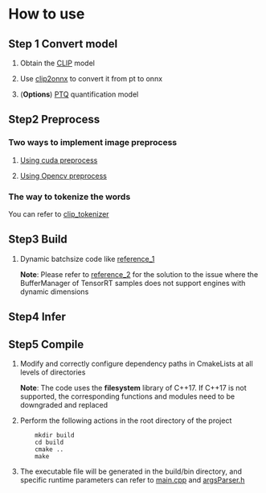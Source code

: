 # How to use

## Step 1 Convert model
1. Obtain the [CLIP](https://github.com/openai/CLIP) model

2. Use [clip2onnx](https://github.com/L-fountain/clip2onnx) to convert it from pt to onnx

3. (**Options**) [PTQ](https://github.com/L-fountain/clip2onnx/deploy/int8) quantification model 


## Step2 Preprocess
### Two ways to implement image preprocess
1. [Using cuda preprocess](https://blog.csdn.net/zi_y_uan/article/details/130932829)

2. [Using Opencv preprocess](https://blog.csdn.net/weixin_45137428/article/details/122229184)

### The way to tokenize the words
You can refer to [clip_tokenizer](https://github.com/ozanarmagan/clip_tokenizer_cpp)

## Step3 Build
1. Dynamic batchsize code like [reference_1](https://zhuanlan.zhihu.com/p/392345898) 

    **Note**: Please refer to [reference_2](https://blog.csdn.net/XCCCCZ/article/details/122990377) for the solution to the issue where the BufferManager of TensorRT samples does not support engines with dynamic dimensions


## Step4 Infer


## Step5 Compile
1. Modify and correctly configure dependency paths in CmakeLists at all levels of directories

    **Note**: The code uses the **filesystem** library of C++17. If C++17 is not supported, the corresponding functions and modules need to be downgraded and replaced

2. Perform the following actions in the root directory of the project
    ```
        mkdir build
        cd build
        cmake ..
        make
    ```

3. The executable file will be generated in the build/bin directory, and specific runtime parameters can refer to [main.cpp](https://github.com/L-fountain/CLIP_tensorrt/blob/main/src/main.cpp) and [argsParser.h](https://github.com/L-fountain/CLIP_tensorrt/blob/main/include/common/argsParser.h)

	